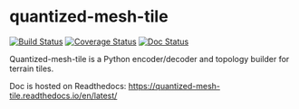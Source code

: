 quantized-mesh-tile
===================

[![Build Status](https://travis-ci.org/loicgasser/quantized-mesh-tile.svg?branch=master)](https://travis-ci.org/loicgasser/quantized-mesh-tile)
[![Coverage Status](https://coveralls.io/repos/github/loicgasser/quantized-mesh-tile/badge.svg?branch=master)](https://coveralls.io/github/loicgasser/quantized-mesh-tile?branch=master)
[![Doc Status](https://readthedocs.org/projects/quantized-mesh-tile/badge/?version=latest)](http://quantized-mesh-tile.readthedocs.io/en/latest/?badge=latest)

Quantized-mesh-tile is a Python encoder/decoder and topology builder for terrain tiles.

Doc is hosted on Readthedocs: https://quantized-mesh-tile.readthedocs.io/en/latest/
